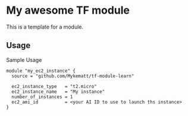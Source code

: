 # My awesome TF module
This is a template for a module.

## Usage
Sample Usage
~~~
module "my_ec2_instance" {
  source = "github.com/Mykematt/tf-module-learn"

  ec2_instance_type   = "t2.micro"
  ec2_instance_name   = "My instance"
  number_of_instances = 1
  ec2_ami_id          = <your AI ID to use to launch ths instance>
}

~~~